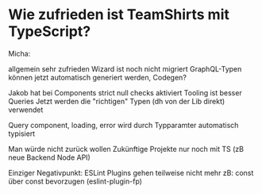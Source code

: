 
# Wie zufrieden ist TeamShirts mit TypeScript?

Micha:

allgemein sehr zufrieden
Wizard ist noch nicht migriert
GraphQL-Typen können jetzt automatisch generiert werden, Codegen?

Jakob hat bei Components strict null checks aktiviert
Tooling ist besser
Queries
Jetzt werden die "richtigen" Typen (dh von der Lib direkt) verwendet

Query component, loading, error wird durch Typparamter automatisch typisiert

Man würde nicht zurück wollen
Zukünftige Projekte nur noch mit TS (zB neue Backend Node API)

Einziger Negativpunkt: ESLint Plugins gehen teilweise nicht mehr
zB: const über const bevorzugen (eslint-plugin-fp)

